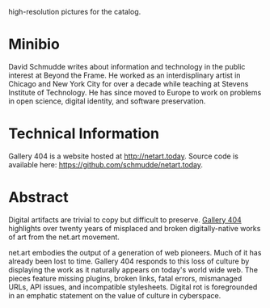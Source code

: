 

high-resolution pictures for the catalog.

# Minibio

David Schmudde writes about information and technology in the public interest at Beyond the Frame. He worked as an interdisplinary artist in Chicago and New York City for over a decade while teaching at Stevens Institute of Technology. He has since moved to Europe to work on problems in open science, digital identity, and software preservation.

# Technical Information

Gallery 404 is a website hosted at http://netart.today. Source code is available here: https://github.com/schmudde/netart.today.

# Abstract

Digital artifacts are trivial to copy but difficult to preserve. [Gallery 404](http://www.netart.today) highlights over twenty years of misplaced and broken digitally-native works of art from the net.art movement.

net.art embodies the output of a generation of web pioneers. Much of it has already been lost to time. Gallery 404 responds to this loss of culture by displaying the work as it naturally appears on today's world wide web. The pieces feature missing plugins, broken links, fatal errors, mismanaged URLs, API issues, and incompatible stylesheets. Digital rot is foregrounded in an emphatic statement on the value of culture in cyberspace.
